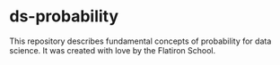 # ds-probability

This repository describes fundamental concepts of probability for data science. It was created with love by the Flatiron School.
